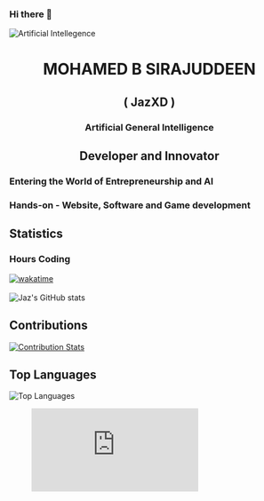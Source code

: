 ### Hi there 👋
![Artificial Intellegence](https://wallpapers.com/images/featured/ai-vpzcidps6aw64inn.jpg)

<h1 align="center">MOHAMED B SIRAJUDDEEN</h1>
<h2 align="center">( JazXD )</h2>
<h3 align="center">Artificial General Intelligence</h3>

<!--![Profile views](https://komarev.com/ghpvc/?username=jaz0xd)-->

<h2 align='center'>Developer and Innovator</h2>

### Entering the World of Entrepreneurship and AI

### Hands-on - Website, Software and Game development

## Statistics

### Hours Coding
[![wakatime](https://wakatime.com/badge/user/0e30fc82-fae6-4af4-865a-dbc0052c077a.svg)](https://wakatime.com/@0e30fc82-fae6-4af4-865a-dbc0052c077a) <br><br>
![Jaz's GitHub stats](https://github-readme-stats.vercel.app/api?username=jaz0xd&theme=dark&show_icons=true)

## Contributions
[![Contribution Stats](https://github-contribution-stats.vercel.app/api/?username=jaz0xd)](https://github.com/jaz0xd/github-contribution-stats/)

## Top Languages
![Top Languages](https://github-readme-stats.vercel.app/api/top-langs/?username=jaz0xd&layout=compact&theme=default)
<figure><embed src="https://wakatime.com/share/@JazXD/486c80ef-10b0-4c60-a37a-a14ec02592ba.svg"></embed></figure>
